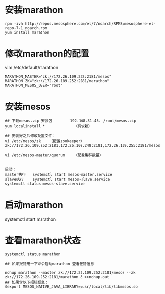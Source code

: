 # 安装marathon

```shell
rpm -ivh http://repos.mesosphere.com/el/7/noarch/RPMS/mesosphere-el-repo-7-1.noarch.rpm
yum install marathon
```

# 修改marathon的配置

vim /etc/default/marathon

```shell
MARATHON_MASTER="zk://172.26.109.252:2181/mesos"
MARATHON_ZK="zk://172.26.109.252:2181/marathon"
MARATHON_MESOS_USER="root"
```

# 安装mesos

```shell
## 下载mesos.zip 安装包        192.168.31.45. /root/mesos.zip
yum localinstall *             （有依赖）

## 安装好之后修改配置文件：
vi /etc/mesos/zk    （配置zookeeper）
zk://172.26.109.252:2181,172.26.109.248:2181,172.26.109.255:2181/mesos

vi /etc/mesos-master/quorum    （配置集群数量）


启动：
master执行   systemctl start mesos-master.service
slave执行    systemctl start mesos-slave.service
systemctl status mesos-slave.service
```

# 启动marathon

systemctl start marathon

# 查看marathon状态

```shell
systemctl status marathon

## 如果报错用一下命令启动marathon 查看报错信息

nohup marathon --master zk://172.26.109.252:2181/mesos --zk zk://172.26.109.252:2181/marathon & >>nohup.out
## 如果含以下报错信息： 
$export MESOS_NATIVE_JAVA_LIBRARY=/usr/local/lib/libmesos.so
```

